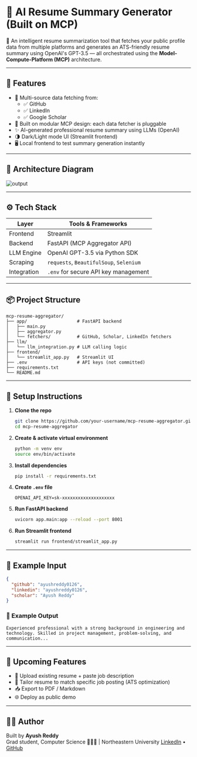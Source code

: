 



# 📄 AI Resume Summary Generator (Built on MCP)

🚀 An intelligent resume summarization tool that fetches your public profile data from multiple platforms and generates an ATS-friendly resume summary using OpenAI's GPT-3.5 — all orchestrated using the **Model-Compute-Platform (MCP)** architecture.

---

## 🧠 Features

- 🔗 Multi-source data fetching from:
  - ✅ GitHub
  - ✅ LinkedIn
  - ✅ Google Scholar
- 🧱 Built on modular MCP design: each data fetcher is pluggable
- ✨ AI-generated professional resume summary using LLMs (OpenAI)
- 🌗 Dark/Light mode UI (Streamlit frontend)
- 🖥️ Local frontend to test summary generation instantly

---

## 🧩 Architecture Diagram

![output](https://github.com/user-attachments/assets/351fdbab-e106-48d5-b3ab-2b3215343ee3)


---

## ⚙️ Tech Stack

| Layer       | Tools & Frameworks                     |
|-------------|----------------------------------------|
| Frontend    | Streamlit                              |
| Backend     | FastAPI (MCP Aggregator API)           |
| LLM Engine  | OpenAI GPT-3.5 via Python SDK          |
| Scraping    | `requests`, `BeautifulSoup`, `Selenium`|
| Integration | `.env` for secure API key management   |

---

## 📦 Project Structure

```
mcp-resume-aggregator/
├── app/                   # FastAPI backend
│   ├── main.py
│   ├── aggregator.py
│   └── fetchers/          # GitHub, Scholar, LinkedIn fetchers
├── llm/
│   └── llm_integration.py # LLM calling logic
├── frontend/
│   └── streamlit_app.py   # Streamlit UI
├── .env                   # API keys (not committed)
├── requirements.txt
└── README.md
```

---

## 🚀 Setup Instructions

1. **Clone the repo**
   ```bash
   git clone https://github.com/your-username/mcp-resume-aggregator.git
   cd mcp-resume-aggregator
   ```

2. **Create & activate virtual environment**
   ```bash
   python -m venv env
   source env/bin/activate
   ```

3. **Install dependencies**
   ```bash
   pip install -r requirements.txt
   ```

4. **Create `.env` file**
   ```env
   OPENAI_API_KEY=sk-xxxxxxxxxxxxxxxxxxxx
   ```

5. **Run FastAPI backend**
   ```bash
   uvicorn app.main:app --reload --port 8001
   ```

6. **Run Streamlit frontend**
   ```bash
   streamlit run frontend/streamlit_app.py
   ```

---

## 🧪 Example Input

```json
{
  "github": "ayushreddy0126",
  "linkedin": "ayushreddy0126",
  "scholar": "Ayush Reddy"
}
```

### 📝 Example Output

```text
Experienced professional with a strong background in engineering and technology. Skilled in project management, problem-solving, and communication...
```

---

## 🚧 Upcoming Features

- 🧾 Upload existing resume + paste job description
- 🧠 Tailor resume to match specific job posting (ATS optimization)
- 📥 Export to PDF / Markdown
- 🌐 Deploy as public demo

---

## 👨‍💻 Author

Built by **Ayush Reddy**  
Grad student, Computer Science 👨🏻‍💻 | Northeastern University 
[LinkedIn](https://www.linkedin.com/in/ayushreddy0126/) • [GitHub](https://github.com/ayushreddy0126)


